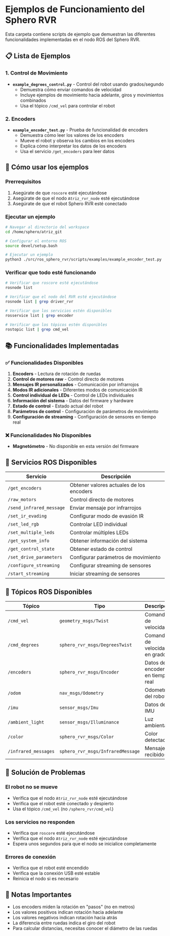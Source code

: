 # Ejemplos de Funcionamiento del Sphero RVR

Esta carpeta contiene scripts de ejemplo que demuestran las diferentes funcionalidades implementadas en el nodo ROS del Sphero RVR.

## 📋 Lista de Ejemplos

### 1. Control de Movimiento
- **`example_degrees_control.py`** - Control del robot usando grados/segundo
  - Demuestra cómo enviar comandos de velocidad
  - Incluye ejemplos de movimiento hacia adelante, giros y movimientos combinados
  - Usa el tópico `/cmd_vel` para controlar el robot

### 2. Encoders
- **`example_encoder_test.py`** - Prueba de funcionalidad de encoders
  - Demuestra cómo leer los valores de los encoders
  - Mueve el robot y observa los cambios en los encoders
  - Explica cómo interpretar los datos de los encoders
  - Usa el servicio `/get_encoders` para leer datos

## 🚀 Cómo usar los ejemplos

### Prerrequisitos
1. Asegúrate de que `roscore` esté ejecutándose
2. Asegúrate de que el nodo `Atriz_rvr_node` esté ejecutándose
3. Asegúrate de que el robot Sphero RVR esté conectado

### Ejecutar un ejemplo
```bash
# Navegar al directorio del workspace
cd /home/sphero/atriz_git

# Configurar el entorno ROS
source devel/setup.bash

# Ejecutar un ejemplo
python3 ./src/ros_sphero_rvr/scripts/examples/example_encoder_test.py
```

### Verificar que todo esté funcionando
```bash
# Verificar que roscore esté ejecutándose
rosnode list

# Verificar que el nodo del RVR esté ejecutándose
rosnode list | grep driver_rvr

# Verificar que los servicios estén disponibles
rosservice list | grep encoder

# Verificar que los tópicos estén disponibles
rostopic list | grep cmd_vel
```

## 📚 Funcionalidades Implementadas

### ✅ Funcionalidades Disponibles
1. **Encoders** - Lectura de rotación de ruedas
2. **Control de motores raw** - Control directo de motores
3. **Mensajes IR personalizados** - Comunicación por infrarrojos
4. **Modos IR adicionales** - Diferentes modos de comunicación IR
5. **Control individual de LEDs** - Control de LEDs individuales
6. **Información del sistema** - Datos del firmware y hardware
7. **Estado de control** - Estado actual del robot
8. **Parámetros de control** - Configuración de parámetros de movimiento
9. **Configuración de streaming** - Configuración de sensores en tiempo real

### ❌ Funcionalidades No Disponibles
- **Magnetómetro** - No disponible en esta versión del firmware

## 🔧 Servicios ROS Disponibles

| Servicio | Descripción |
|----------|-------------|
| `/get_encoders` | Obtener valores actuales de los encoders |
| `/raw_motors` | Control directo de motores |
| `/send_infrared_message` | Enviar mensaje por infrarrojos |
| `/set_ir_evading` | Configurar modo de evasión IR |
| `/set_led_rgb` | Controlar LED individual |
| `/set_multiple_leds` | Controlar múltiples LEDs |
| `/get_system_info` | Obtener información del sistema |
| `/get_control_state` | Obtener estado de control |
| `/set_drive_parameters` | Configurar parámetros de movimiento |
| `/configure_streaming` | Configurar streaming de sensores |
| `/start_streaming` | Iniciar streaming de sensores |

## 📖 Tópicos ROS Disponibles

| Tópico | Tipo | Descripción |
|--------|------|-------------|
| `/cmd_vel` | `geometry_msgs/Twist` | Comandos de velocidad |
| `/cmd_degrees` | `sphero_rvr_msgs/DegreesTwist` | Comandos de velocidad en grados |
| `/encoders` | `sphero_rvr_msgs/Encoder` | Datos de encoders en tiempo real |
| `/odom` | `nav_msgs/Odometry` | Odometría del robot |
| `/imu` | `sensor_msgs/Imu` | Datos del IMU |
| `/ambient_light` | `sensor_msgs/Illuminance` | Luz ambiental |
| `/color` | `sphero_rvr_msgs/Color` | Color detectado |
| `/infrared_messages` | `sphero_rvr_msgs/InfraredMessage` | Mensajes IR recibidos |

## 🐛 Solución de Problemas

### El robot no se mueve
- Verifica que el nodo `Atriz_rvr_node` esté ejecutándose
- Verifica que el robot esté conectado y despierto
- Usa el tópico `/cmd_vel` (no `/sphero_rvr/cmd_vel`)

### Los servicios no responden
- Verifica que `roscore` esté ejecutándose
- Verifica que el nodo `Atriz_rvr_node` esté ejecutándose
- Espera unos segundos para que el nodo se inicialice completamente

### Errores de conexión
- Verifica que el robot esté encendido
- Verifica que la conexión USB esté estable
- Reinicia el nodo si es necesario

## 📝 Notas Importantes

- Los encoders miden la rotación en "pasos" (no en metros)
- Los valores positivos indican rotación hacia adelante
- Los valores negativos indican rotación hacia atrás
- La diferencia entre ruedas indica el giro del robot
- Para calcular distancias, necesitas conocer el diámetro de las ruedas
